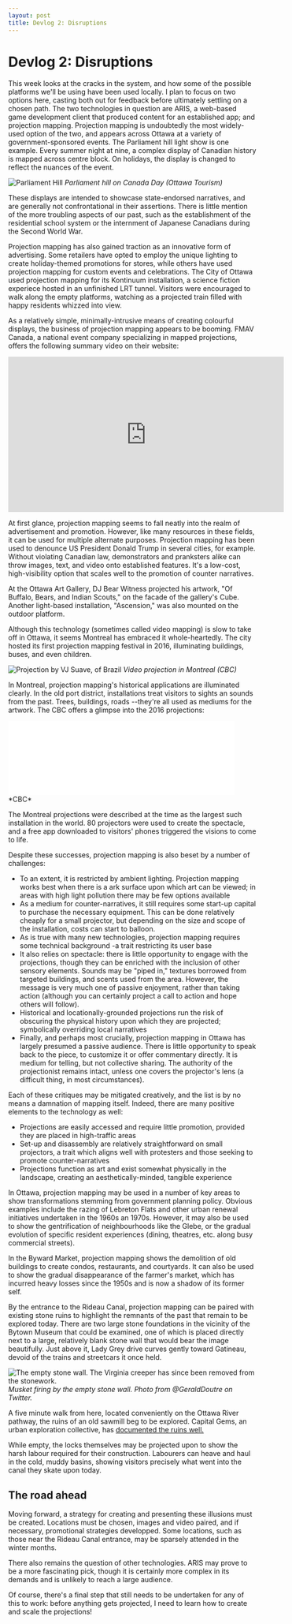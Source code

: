 ```yaml
---
layout: post
title: Devlog 2: Disruptions
---
```

# Devlog 2: Disruptions

This week looks at the cracks in the system, and how some of the possible platforms we'll be using have been used locally. I plan to focus on two options here, casting both out for feedback before ultimately settling on a chosen path. The two technologies in question are ARIS, a web-based game development client that produced content for an established app; and projection mapping. 
Projection mapping is undoubtedly the most widely-used option of the two, and appears across Ottawa at a variety of government-sponsored events. The Parliament hill light show is one example. Every summer night at nine, a complex display of Canadian history is mapped across centre block. On holidays, the display is changed to reflect the nuances of the event.

![Parliament Hill](https://www.ottawatourism.ca/wp-content/uploads/2015/03/Sound-and-Light-Show-on-Parliament-Hill-Northern-Lights-2.jpg)
*Parliament hill on Canada Day (Ottawa Tourism)*

These displays are intended to showcase state-endorsed narratives, and are generally not confrontational in their assertions. There is little mention of the more troubling aspects of our past, such as the establishment of the residential school system or the internment of Japanese Canadians during the Second World War.

Projection mapping has also gained traction as an innovative form of advertising. Some retailers have opted to employ the unique lighting to create holiday-themed promotions for stores, while others have used projection mapping for custom events and celebrations. The City of Ottawa used projection mapping for its Kontinuum installation, a science fiction experiece hosted in an unfinished LRT tunnel. Visitors were encouraged to walk along the empty platforms, watching as a projected train filled with happy residents whizzed into view.

As a relatively simple, minimally-intrusive means of creating colourful displays, the business of projection mapping appears to be booming. FMAV Canada, a national event company specializing in mapped projections, offers the following summary video on their website:

<iframe width="560" height="315" src="https://www.youtube.com/embed/-RFcOHoFo2A" frameborder="0" allow="autoplay; encrypted-media" allowfullscreen></iframe>

At first glance, projection mapping seems to fall neatly into the realm of advertisement and promotion. However, like many resources in these fields, it can be used for multiple alternate purposes. Projection mapping has been used to denounce US President Donald Trump in several cities, for example. Without violating Canadian law, demonstrators and pranksters alike can throw images, text, and video onto established features. It's a low-cost, high-visibility option that scales well to the promotion of counter narratives.

At the Ottawa Art Gallery, DJ Bear Witness projected his artwork, "Of Buffalo, Bears, and Indian Scouts," on the facade of the gallery's Cube. Another light-based installation, "Ascension," was also mounted on the outdoor platform. 

Although this technology (sometimes called video mapping) is slow to take off in Ottawa, it seems Montreal has embraced it whole-heartedly. The city hosted its first projection mapping festival in 2016, illuminating buildings, buses, and even children.

![Projection by VJ Suave, of Brazil](https://i.cbc.ca/1.3794866.1475787533!/fileImage/httpImage/image._gen/derivatives/original_620/mapping-festival.)
*Video projection in Montreal (CBC)*

In Montreal, projection mapping's historical applications are illuminated clearly. In the old port district, installations treat visitors to sights an sounds from the past. Trees, buildings, roads --they're all used as mediums for the artwork. The CBC offers a glimpse into the 2016 projections:

<iframe src="//www.cbc.ca/i/caffeine/syndicate/?mediaId=688977987998" width="460" height="" frameborder="0" allowfullscreen></iframe>
*CBC*

The Montreal projections were described at the time as the largest such installation in the world. 80 projectors were used to create the spectacle, and a free app downloaded to visitors' phones triggered the visions to come to life. 

Despite these successes, projection mapping is also beset by a number of challenges: 

+ To an extent, it is restricted by ambient lighting. Projection mapping works best when there is a ark surface upon which art can be viewed; in areas with high light pollution there may be few options available
+ As a medium for counter-narratives, it still requires some start-up capital to purchase the necessary equipment. This can be done relatively cheaply for a small projector, but depending on the size and scope of the installation, costs can start to balloon. 
+ As is true with many new technologies, projection mapping requires some technical background -a trait restricting its user base
+ It also relies on spectacle: there is little opportunity to engage with the projections, though they can be enriched with the inclusion of other sensory elements. Sounds may be "piped in," textures borrowed from targeted buildings, and scents used from the area. However, the message is very much one of passive enjoyment, rather than taking action (although you can certainly project a call to action and hope others will follow).
+ Historical and locationally-grounded projections run the risk of obscuring the physical history upon which they are projected; symbolically overriding local narratives
+ Finally, and perhaps most crucially, projection mapping in Ottawa has largely presumed a passive audience. There is little opportunity to speak back to the piece, to customize it or offer commentary directly. It is medium for telling, but not collective sharing. The authority of the projectionist remains intact, unless one covers the projector's lens (a difficult thing, in most circumstances).

Each of these critiques may be mitigated creatively, and the list is by no means a damnation of mapping itself. Indeed, there are many positive elements to the technology as well:

+ Projections are easily accessed and require little promotion, provided they are placed in high-traffic areas
+ Set-up and disassembly are relatively straightforward on small projectors, a trait which aligns well with protesters and those seeking to promote counter-narratives
+ Projections function as art and exist somewhat physically in the landscape, creating an aesthetically-minded, tangible experience

In Ottawa, projection mapping may be used in a number of key areas to show transformations stemming from government planning policy. Obvious examples include the razing of Lebreton Flats and other urban renewal initiatives undertaken in the 1960s an 1970s. However, it may also be used to show the gentrification of neighbourhoods like the Glebe, or the gradual evolution of specific resident experiences (dining, theatres, etc. along busy commercial streets).

In the Byward Market, projection mapping shows the demolition of old buildings to create condos, restaurants, and courtyards. It can also be used to show the gradual disappearance of the farmer's market, which has incurred heavy losses since the 1950s and is now a shadow of its former self.

By the entrance to the Rideau Canal, projection mapping can be paired with existing stone ruins to highlight the remnants of the past that remain to be explored today. There are two large stone foundations in the vicinity of the Bytown Museum that could be examined, one of which is placed directly next to a large, relatively blank stone wall that would bear the image beautifully. Just above it, Lady Grey drive curves gently toward Gatineau, devoid of the trains and streetcars it once held.

![The empty stone wall. The Virginia creeper has since been removed from the stonework.](https://pbs.twimg.com/media/CLWIz6jUwAAMxPA.jpg)
*Musket firing by the empty stone wall. Photo from @GeraldDoutre on Twitter.*

A five minute walk from here, located conveniently on the Ottawa River pathway, the ruins of an old sawmill beg to be explored. Capital Gems, an urban exploration collective, has [documented the ruins well.](http://www.capitalgems.ca/parliament-hill-mill.html) 

While empty, the locks themselves may be projected upon to show the harsh labour required for their construction. Labourers can heave and haul in the cold, muddy basins, showing visitors precisely what went into the canal they skate upon today.

## The road ahead

Moving forward, a strategy for creating and presenting these illusions must be created. Locations must be chosen, images and video paired, and if necessary, promotional strategies developped. Some locations, such as those near the Rideau Canal entrance, may be sparsely attended in the winter months.

There also remains the question of other technologies. ARIS may prove to be a more fascinating pick, though it is certainly more complex in its demands and is unlikely to reach a large audience.

Of course, there's a final step that still needs to be undertaken for any of this to work: before anything gets projected, I need to learn how to create and scale the projections!
